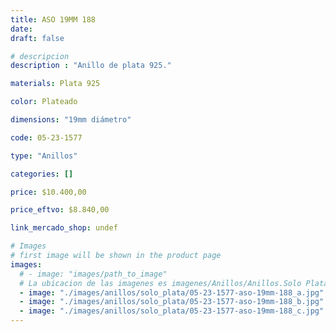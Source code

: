 ```yaml
---
title: ASO 19MM 188
date: 
draft: false

# descripcion
description : "Anillo de plata 925."

materials: Plata 925

color: Plateado

dimensions: "19mm diámetro"

code: 05-23-1577

type: "Anillos"

categories: []

price: $10.400,00

price_eftvo: $8.840,00

link_mercado_shop: undef

# Images
# first image will be shown in the product page
images:
  # - image: "images/path_to_image"
  # La ubicacion de las imagenes es imagenes/Anillos/Anillos.Solo Plata/05-23-1577-aso-19mm-188
  - image: "./images/anillos/solo_plata/05-23-1577-aso-19mm-188_a.jpg"
  - image: "./images/anillos/solo_plata/05-23-1577-aso-19mm-188_b.jpg"
  - image: "./images/anillos/solo_plata/05-23-1577-aso-19mm-188_c.jpg"
---
```

